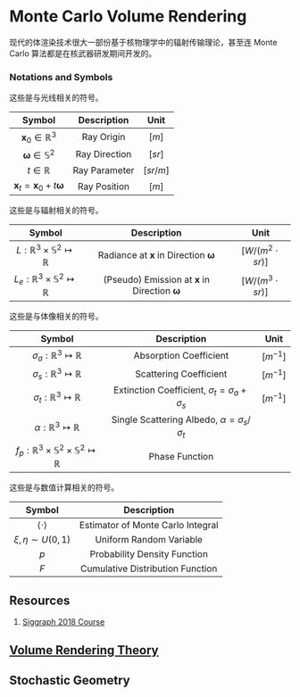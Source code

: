 # Monte Carlo Volume Rendering

现代的体渲染技术很大一部份基于核物理学中的辐射传输理论，甚至连 Monte Carlo 算法都是在核武器研发期间开发的。

### Notations and Symbols

这些是与光线相关的符号。

| Symbol | Description | Unit |
| :----: | :---------: | :--: |
| $\mathbf{x}_{0} \in \mathbb{R}^{3}$ | Ray Origin | $[m]$ |
| $\boldsymbol{\omega} \in \mathbb{S}^{2}$ | Ray Direction | $[sr]$ |
| $t \in \mathbb{R}$ | Ray Parameter | $[sr/m]$ |
| $\mathbf{x}_{t} = \mathbf{x}_{0} + t \boldsymbol{\omega}$ | Ray Position | $[m]$ |

这些是与辐射相关的符号。

| Symbol | Description | Unit |
| :----: | :---------: | :--: |
| $L: \mathbb{R}^{3} \times \mathbb{S}^{2} \mapsto \mathbb{R}$ | Radiance at $\mathbf{x}$ in Direction $\boldsymbol{\omega}$ | $[W / (m^{2} \cdot sr)]$ |
| $L_{e}: \mathbb{R}^{3} \times \mathbb{S}^{2} \mapsto \mathbb{R}$ | (Pseudo) Emission at $\mathbf{x}$ in Direction $\boldsymbol{\omega}$ | $[W / (m^{3} \cdot sr)]$ |

这些是与体像相关的符号。

| Symbol | Description | Unit |
| :----: | :---------: | :--: |
| $\sigma_{a}: \mathbb{R}^{3} \mapsto \mathbb{R}$ | Absorption Coefficient | $[m^{-1}]$ |
| $\sigma_{s}: \mathbb{R}^{3} \mapsto \mathbb{R}$ | Scattering Coefficient | $[m^{-1}]$ |
| $\sigma_{t}: \mathbb{R}^{3} \mapsto \mathbb{R}$ | Extinction Coefficient, $\sigma_{t} = \sigma_{a} + \sigma_{s}$ | $[m^{-1}]$ |
| $\alpha: \mathbb{R}^{3} \mapsto \mathbb{R}$ | Single Scattering Albedo, $\alpha = \sigma_{s} / \sigma_{t}$ | |
| $f_{p}: \mathbb{R}^{3} \times \mathbb{S}^{2} \times \mathbb{S}^{2} \mapsto \mathbb{R}$ | Phase Function | |

这些是与数值计算相关的符号。

| Symbol | Description |
| :----: | :---------: |
| $\langle \cdot \rangle$ | Estimator of Monte Carlo Integral |
| $\xi, \eta \sim U(0, 1)$ | Uniform Random Variable |
| $p$ | Probability Density Function |
| $F$ | Cumulative Distribution Function |

## Resources

1. [Siggraph 2018 Course](https://cs.dartmouth.edu/~wjarosz/publications/novak18monte-sig.html)

## [Volume Rendering Theory](./Volume%20Rendering%20Theory.md)

## Stochastic Geometry
